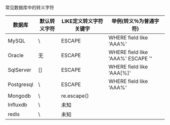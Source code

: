 常见数据库中的转义字符

| 数据库     | 默认转义字符 | LIKE定义转义字符关键字 | 举例(转义％为普通字符)              |
| ---------- | ------------ | ---------------------- | ----------------------------------- |
| MySQL      | \            | ESCAPE                 | WHERE field like 'AAA\%'            |
| Oracle     | 无           | ESCAPE                 | WHERE field like 'AAA\%' ESCAPE '\' |
| SqlServer  | []           | ESCAPE                 | WHERE field like 'AAA[%]'           |
| Postgresql | \            | ESCAPE                 | WHERE field like 'AAA\%'            |
| Mongodb    | \            | re.escape()            |                                     |
| Influxdb   | \            | 未知                   |                                     |
| redis      | \            | 未知                   |                                     |

